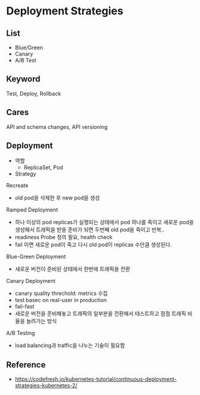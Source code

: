 # Deployment Strategies

## List
- Blue/Green 
- Canary 
- A/B Test

## Keyword
Test, Deploy, Rollback

## Cares
API and schema changes, API versioning

## Deployment
- 역할
  - ReplicaSet, Pod
- Strategy

Recreate
  - old pod을 삭제한 후 new pod을 생성 

Ramped Deployment
  - 하나 이상의 pod replicas가 실행되는 상태에서 pod 하나를 죽이고 새로운 pod을 생성해서 트래픽을 받을 준비가 되면 두번째 old pod을 죽이고 반복..
  - readiness Probe 정의 필요, health check
  - fail 이면 새로운 pod이 죽고 다시 old pod이 replicas 수만큼 생성된다. 

Blue-Green Deployment
- 새로운 버전이 준비된 상태에서 한번에 트래픽을 전환

Canary Deployment
- canary quality threchold: metrics 수집
- test basec on real-user in production
- fail-fast
- 새로운 버전을 준비해놓고 트래픽의 일부분을 전환해서 테스트하고 점점 트래픽 비율을 늘려가는 방식

A/B Testing
- load balancing과 traffic을 나누는 기술이 필요함


## Reference
- https://codefresh.io/kubernetes-tutorial/continuous-deployment-strategies-kubernetes-2/